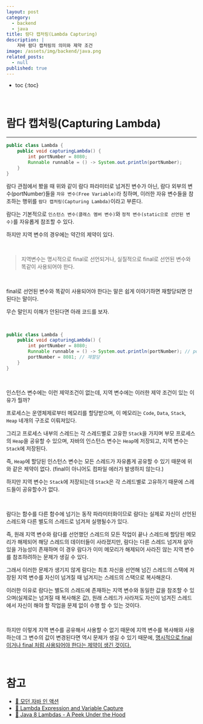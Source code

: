 ```yaml
---
layout: post
category:
  - backend
  - java
title: 람다 캡처링(Lambda Capturing)
description: |
    자바 람다 캡처링의 의미와 제약 조건
image: /assets/img/backend/java.png
related_posts:
  - null
published: true
---
```


* toc
{:toc}

<br />

# 람다 캡처링(Capturing Lambda)

---

```java
public class Lambda {
    public void capturingLambda() {
        int portNumber = 8080;
        Runnable runnable = () -> System.out.println(portNumber);
    }
}
```

람다 관점에서 봤을 때 위와 같이 람다 파라미터로 넘겨진 변수가 아닌, 람다 외부의 변수(portNumber)들을 `자유 변수(Free Variable)`라 칭하며, 이러한 자유 변수들을 참조하는 행위를 `람다 캡처링(Capturing Lambda)`이라고 부른다.

람다는 기본적으로 `인스턴스 변수(클래스 멤버 변수)`와 `정적 변수(static으로 선언된 변수)`를 자유롭게 참조할 수 있다.

하지만 지역 변수의 경우에는 약간의 제약이 있다.

<br />

> 지역변수는 명시적으로 final로 선언되거나, 실질적으로 final로 선언된 변수와 똑같이 사용되어야 한다. 

<br />

final로 선언된 변수와 똑같이 사용되어야 한다는 말은 쉽게 이야기하면 재할당되면 안된다는 말이다.

무슨 말인지 이해가 안된다면 아래 코드를 보자.

<br />

```java
public class Lambda {
    public void capturingLambda() {
        int portNumber = 8080;
        Runnable runnable = () -> System.out.println(portNumber); // portNumber가 재할당됐으므로 컴파일 에러 발생
        portNumber = 8081; // 재할당
    }
}
```

<br />

인스턴스 변수에는 이런 제약조건이 없는데, 지역 변수에는 이러한 제약 조건이 있는 이유가 뭘까?

프로세스는 운영체제로부터 메모리를 할당받으며, 이 메모리는 `Code`, `Data`, `Stack`, `Heap` 네개의 구조로 이뤄져있다.

그리고 프로세스 내부의 스레드는 각 스레드별로 고유한 `Stack`을 가지며 부모 프로세스의 `Heap`을 공유할 수 있으며, 자바의 인스턴스 변수는 `Heap`에 저장되고, 지역 변수는 `Stack`에 저장된다.

즉, `Heap`에 할당된 인스턴스 변수는 모든 스레드가 자유롭게 공유할 수 있기 때문에 위와 같은 제약이 없다. (final이 아니어도 컴파일 에러가 발생하지 않는다.)

하지만 지역 변수는 `Stack`에 저장되는데 `Stack`은 각 스레드별로 고유하기 때문에 스레드들이 공유할수가 없다.

<br />

람다는 함수를 다른 함수에 넘기는 동작 파라미터화이므로 람다는 실제로 자신이 선언된 스레드와 다른 별도의 스레드로 넘겨져 실행될수가 있다.

즉, 원래 지역 변수와 람다를 선언했던 스레드의 모든 작업이 끝나 스레드에 할당된 메모리가 해제되어 해당 스레드의 데이터들이 사라졌지만, 람다는 다른 스레드 넘겨져 살아있을 가능성이 존재하며 이 경우 람다가 이미 메모리가 해제되어 사라진 않는 지역 변수를 참조하려하는 문제가 생길 수 있다.

그래서 이러한 문제가 생기지 않게 람다는 최초 자신을 선언해 넘긴 스레드의 스택에 저장된 지역 변수를 자신이 넘겨질 때 넘겨지는 스레드의 스택으로 복사해온다.

이러한 이유로 람다는 별도의 스레드에 존재하는 지역 변수와 동일한 값을 참조할 수 있으며(실제로는 넘겨질 때 복사해온 값), 원래 스레드가 사라져도 자신이 넘겨진 스레드에서 자신이 해야 할 작업을 문제 없이 수행 할 수 있는 것이다.

<br />

하지만 이렇게 지역 변수를 공유해서 사용할 수 없기 때문에 지역 변수를 복사해와 사용하는데 그 변수의 값이 변경된다면 역시 문제가 생길 수 있기 때문에, <u>명시적으로 final이거나 final 처럼 사용되어야 한다는 제약이 생긴 것이다.</u>

<br />

# 참고

- [📕 모던 자바 인 액션](http://www.kyobobook.co.kr/product/detailViewKor.laf?mallGb=KOR&ejkGb=KOR&barcode=9791162242025)
- [📜 Lambda Expression and Variable Capture](https://stackoverflow.com/questions/32272713/lambda-expression-and-variable-capture)
- [📜 Java 8 Lambdas - A Peek Under the Hood](https://www.infoq.com/articles/Java-8-Lambdas-A-Peek-Under-the-Hood/)

<br />
